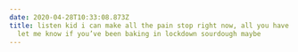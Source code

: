 ```yaml
---
date: 2020-04-28T10:33:08.873Z
title: listen kid i can make all the pain stop right now, all you have to do is
  let me know if you’ve been baking in lockdown sourdough maybe
---
```

